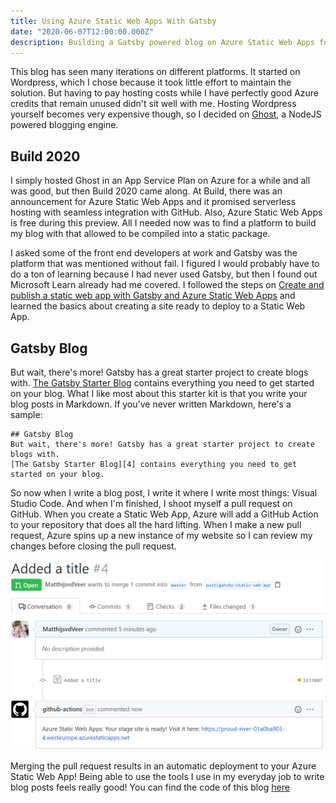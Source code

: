 ```yaml
---
title: Using Azure Static Web Apps With Gatsby
date: "2020-06-07T12:00:00.000Z"
description: Building a Gatsby powered blog on Azure Static Web Apps for free.
---
```


This blog has seen many iterations on different platforms. It started on Wordpress, which I chose because it took little effort to maintain the solution. But having to pay hosting costs while I have perfectly good Azure credits that remain unused didn't sit well with me. Hosting Wordpress yourself becomes very expensive though, so I decided on [Ghost][1], a NodeJS powered blogging engine.

## Build 2020
I simply hosted Ghost in an App Service Plan on Azure for a while and all was good, but then Build 2020 came along. At Build, there was an announcement for Azure Static Web Apps and it promised serverless hosting with seamless integration with GitHub. Also, Azure Static Web Apps is free during this preview. All I needed now was to find a platform to build my blog with that allowed to be compiled into a static package.

I asked some of the front end developers at work and Gatsby was the platform that was mentioned without fail. I figured I would probably have to do a ton of learning because I had never used Gatsby, but then I found out Microsoft Learn already had me covered. I followed the steps on [Create and publish a static web app with Gatsby and Azure Static Web Apps][3] and learned the basics about creating a site ready to deploy to a Static Web App.

## Gatsby Blog
But wait, there's more! Gatsby has a great starter project to create blogs with. [The Gatsby Starter Blog][4] contains everything you need to get started on your blog. What I like most about this starter kit is that you write your blog posts in Markdown. If you've never written Markdown, here's a sample:
    
    ## Gatsby Blog
    But wait, there's more! Gatsby has a great starter project to create blogs with. 
    [The Gatsby Starter Blog][4] contains everything you need to get started on your blog.

So now when I write a blog post, I write it where I write most things: Visual Studio Code. And when I'm finished, I shoot myself a pull request on GitHub. When you create a Static Web App, Azure will add a GitHub Action to your repository that does all the hard lifting. When I make a new pull request, Azure spins up a new instance of my website so I can review my changes before closing the pull request.

![A pull request for Azure Static Web App][pull-request]

Merging the pull request results in an automatic deployment to your Azure Static Web App! Being able to use the tools I use in my everyday job to write blog posts feels really good! You can find the code of this blog [here][5]

[1]: https://ghost.org/
[2]: https://azure.microsoft.com/en-us/services/app-service/static/#overview
[3]: https://docs.microsoft.com/en-us/learn/modules/create-deploy-static-webapp-gatsby-app-service/?WT.mc_id=AZ-MVP-5004034
[4]: https://github.com/gatsbyjs/gatsby-starter-blog
[5]: https://github.com/MatthijsvdVeer/vanderveer.io

[pull-request]: ./pull-request.png
